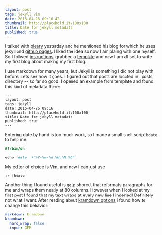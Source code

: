 ```yaml
---
layout: post
tags: jekyll vim
date: 2015-04-26 09:16:42
thumbnail: http://placehold.it/100x100
title: Date for jekyll metadata
published: true
---
```


I talked with [pleary][1] yesterday and he mentioned his blog for which he uses
jekyll and [github pages][2]. I liked the idea so now I am plaing with one
myself. So I follwed [instructions][2], grabbed a [template][3] and now I am
all set to write my first blog about making my first blog.

I use markdown for many years, but Jekyll is something I did not play with
before. Lets see how it goes.  I figured out that posts are located in _posts
directory -- so far so good. I opened an example from template and found this
kind of metadata there:

    ---
    layout: post
    tags: jekyll
    date: 2015-04-26 09:16
    thumbnail: http://placehold.it/100x100
    title: Date for jekyll metadata
    published: true
    ---

Entering date by hand is too much work, so  I made a small shell script `bdate`
to help me:

```ruby
#!/bin/sh

echo `date  +"%Y-%m-%d %H:%M:%S"`
```

My editor of choice is Vim, and now I can just use

    :r !bdate

Another thing I found useful is `gqip` shorcut that reformats paragraphs for me
and wraps them neatly at 80 columns. However when I looked at my first post I
found that my text wraps at every new line I inserted! Definitely not what I
want. After reading about [kramdown options][4] i found how to change this
behavior:

```yaml
markdown: kramdown
kramdown:
  hard_wrap: false
  input: GFM
```
[1]: https://github.com/pleary
[2]: https://pages.github.com/
[3]: http://jekyllthemes.org/
[4]: http://kramdown.gettalong.org/rdoc/Kramdown/Options.html
